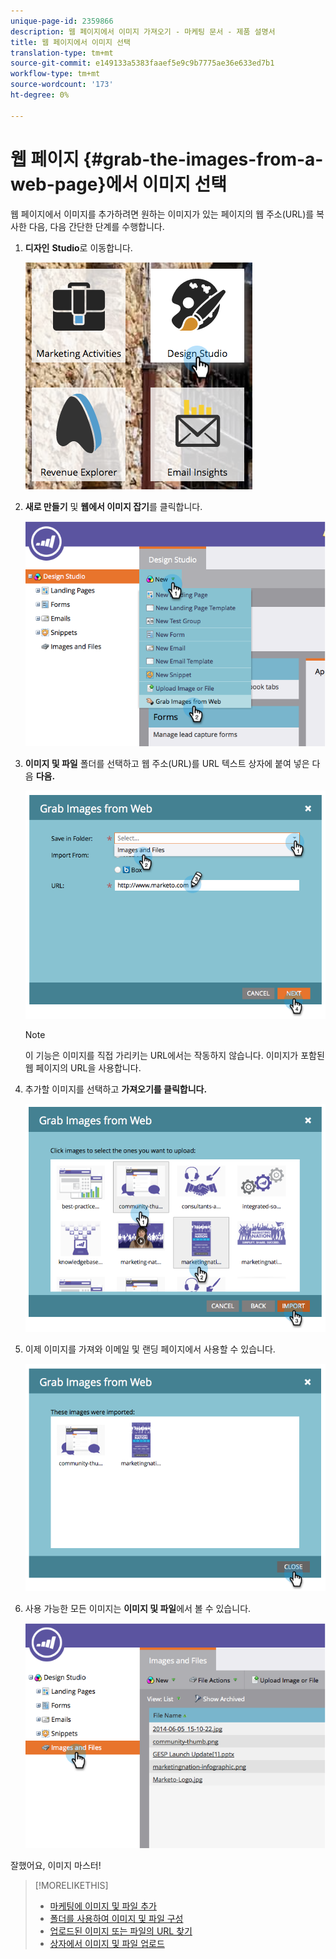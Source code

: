 ```yaml
---
unique-page-id: 2359866
description: 웹 페이지에서 이미지 가져오기 - 마케팅 문서 - 제품 설명서
title: 웹 페이지에서 이미지 선택
translation-type: tm+mt
source-git-commit: e149133a5383faaef5e9c9b7775ae36e633ed7b1
workflow-type: tm+mt
source-wordcount: '173'
ht-degree: 0%

---
```



# 웹 페이지 {#grab-the-images-from-a-web-page}에서 이미지 선택

웹 페이지에서 이미지를 추가하려면 원하는 이미지가 있는 페이지의 웹 주소(URL)를 복사한 다음, 다음 간단한 단계를 수행합니다.

1. **디자인** **Studio**&#x200B;로 이동합니다.

   ![](assets/designstudio-2.png)

1. **새로 만들기** 및 **웹에서 이미지 잡기**&#x200B;를 클릭합니다.

   ![](assets/image2014-9-16-11-3a37-3a46.png)

1. **이미지 및 파일** 폴더를 선택하고 웹 주소(URL)를 URL 텍스트 상자에 붙여 넣은 다음 **다음.**

   ![](assets/image2014-9-16-11-3a37-3a55.png)

   >[!NOTE]
   >
   >이 기능은 이미지를 직접 가리키는 URL에서는 작동하지 않습니다. 이미지가 포함된 웹 페이지의 URL을 사용합니다.

1. 추가할 이미지를 선택하고 **가져오기를 클릭합니다.**

   ![](assets/image2014-9-16-11-3a38-3a3.png)

1. 이제 이미지를 가져와 이메일 및 랜딩 페이지에서 사용할 수 있습니다.

   ![](assets/image2014-9-16-11-3a38-3a9.png)

1. 사용 가능한 모든 이미지는 **이미지 및 파일**&#x200B;에서 볼 수 있습니다.

   ![](assets/image2014-9-16-11-3a38-3a18.png)

잘했어요, 이미지 마스터!

>[!MORELIKETHIS]
>
>* [마케팅에 이미지 및 파일 추가](add-images-and-files-to-marketo.md)
>* [폴더를 사용하여 이미지 및 파일 구성](organize-your-images-and-files-using-folders.md)
>* [업로드된 이미지 또는 파일의 URL 찾기](find-the-url-of-an-uploaded-image-or-file.md)
>* [상자에서 이미지 및 파일 업로드](upload-images-and-files-from-box.md)

>



